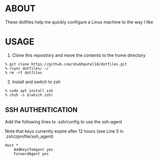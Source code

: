 # ABOUT

These dotfiles help me quickly configure a Linux machine to the way I like

# USAGE

1. Clone this repository and move the contents to the home directory

```
% git clone https://github.com/shubhpatel18/dotfiles.git
% rsync dotfiles/ ~/
% rm -rf dotfiles
```

2. Install and switch to zsh

```
% sudo apt install zsh
% chsh -s $(which zsh)
```

## SSH AUTHENTICATION

Add the following lines to .ssh/config to use the ssh-agent

Note that keys currently expire after 12 hours (see Line 5 in .zsh/zprofile/ssh_agent)

```
Host *
	AddKeysToAgent yes
	ForwardAgent yes
```

